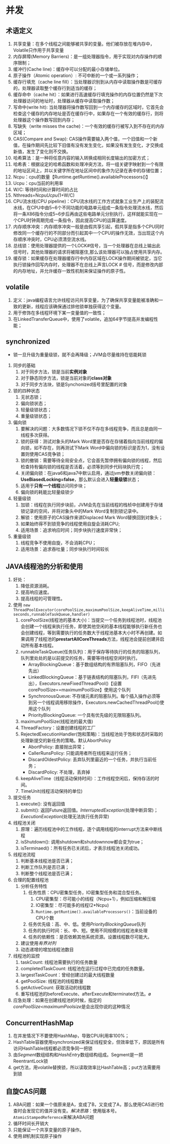 # 并发
## 术语定义
1. 共享变量：在多个线程之间能够被共享的变量。他们被存放在堆内存中，Volatile只作用于共享变量
2. 内存屏障(Memory Barriers)：是一组处理器指令，用于实现对内存操作的顺序限制；
3. 缓冲行(Cache line)：缓存中可以分配的最小存储单位。
4. 原子操作（Atomic operation）: 不可中断的一个或一系列操作；
5. 缓存行填充（cache line fill）：当处理器识别到从内存中读取操作数是可缓存的，处理器读取整个缓存行到适当的缓存；
6. 缓存命中（cache hit）：如果进行高速缓存行填充操作的内存位置仍然是下次处理器访问的地址时，处理器从缓存中读取操作数；
7. 写命中(write hit): 当处理器将操作数写回到一个内存缓存的区域时，它首先会检查这个缓存的内存地址是否在缓存行中，如果存在一个有效的缓存行，则将处理器这个操作数写回到内存；
8. 写缺失（write misses the cache)：一个有效的缓存行被写入到不存在的内存区域；
9. CAS(Compare and Swap): CAS操作需要输入两个值，一个旧值和一个新值，在操作期间先比较下旧值有没有发生变化，如果没有发生变化，才交换成新值，发生了变化则不交换。
10. 哈希算法：是一种将任意内容的输入转换成相同长度输出的加密方式；
11. 哈希表：根据设定的哈希函数和处理冲突方法，将一组关键字映射到一个有限的地址区间上，并以关键字所在地址区间中的象作为记录在表中的存储位置；
12. Ncpu：cpu的数量【Runtime.getRuntime().availableProcessors()】
13. Ucpu：cpu当前的利用率
14. W/C: 等待时间和计算时间的占比
15. Nthreads=Ncpu*Ucpu*(1+W/C)
16. CPU流水线(CPU pipeline)：CPU流水线的工作方式就象工业生产上的装配流水线，在CPU中由5~6个不同功能的电路单元组成一条指令处理流水线，然后将一条X86指令分成5~6步后再由这些电路单元分别执行，这样就能实现在一个CPU时钟周期完成一条指令，因此提高CPU的运算速度。
17. 内存顺序冲突：内存顺序冲突一般是由假共享引起，假共享是指多个CPU同时修改同一个缓存行的不同部分而引起其中一个CPU的操作无效，当出现这个内存顺序冲突时，CPU必须清空流水线。
18. 总线锁：使用处理器提供的一个LOCK#信号，当一个处理器在总线上输出此信号时，其他处理器的请求将被阻塞住,那么该处理器可以独占使用共享内存。
19. 缓存锁：如果缓存在处理器缓存行中内存区域在LOCK操作期间被锁定，当它执行锁操作回写内存时，处理器不在总线上声言LOCK # 信号，而是修改内部的内存地址，并允许缓存一致性机制来保证操作的原子性。
## volatile
1. 定义：java编程语言允许线程访问共享变量，为了确保共享变量能被准确和一致的更新，线程应该确保通过排他锁单独获得这个变量。
2. 用于修饰在多线程环境下某一变量值的一致性；
3. 在LinkedTransferQueue中，使用了volatile，追加64字节提高并发编程性能；
## synchronized
- 锁一旦升级为重量级锁，就不会再降级；JVM会尽量维持在低能耗锁
1. 同步的基础
    1. 对于同步方法，锁是当前**实例对象**
    2. 对于静态同步方法，锁是当前对象的**class对象**
    3. 对于同步方法块，锁是Synchonized括号里配置的对象
2. 锁的四种状态
    1. 无状态锁；
    2. 偏向锁状态；
    3. 轻量级锁状态；
    4. 重量级锁状态；
3. 偏向锁
    1. 要解决的问题：大多数情况下锁不仅不存在多线程竞争，而且总是由同一线程多次获得。
    2. 锁的获得：测试对象头的Mark Word里是否存在存储着指向当前线程的偏向锁，如不存在，则再测试下Mark Word中偏向锁的标识是否为1，没有设置则使用CAS竞争锁；
    3. 锁的撤销：需要等待全局安全点，它会首先暂停拥有偏向锁的线程，然后检查持有偏向锁的线程是否活着，必须等到同步代码块执行完；
    4. 关闭偏向锁：在java6和java7中默认启用，通过jvm参数关闭偏向锁：**UseBiasedLocking=false**，那么默认会进入**轻量级锁**状态；
    5. 适用于**只有一个线程**访问同步块；
    6. 偏向锁的耗能比轻量级锁少
4. 轻量级锁
    1. 加锁：线程在执行同步块前，JVM会先在当前线程的栈桢中创建用于存储锁记录的空间，并将对象头中的Mark Word复制到锁记录中。
    2. 解锁：使用原子的CAS操作来讲Displaced Mark Word替换回到对象头；
    3. 如果始终得不到锁竞争的线程使用自旋会消耗CPU;
    3. 适用场景：追求响应时间；同步块执行速度非常快；
5. 重量级锁
    1. 线程竞争不使用自旋，不会消耗CPU；
    2. 适用场景：追求吞吐量；同步块执行时间较长
## JAVA线程池的分析和使用
1. 好处：
    1. 降低资源消耗。
    2. 提高响应速度。
    3. 提高线程的可管理性。
2. 使用
    `new ThreadPoolExecutor(corePoolSize,maximumPoolSize,keepAliveTime,milliseconds,runnableTaskQueue,handler)`
    1. corePoolSize(线程池的基本大小)：当提交一个任务到线程池时，线程池会创建一个线程来执行任务，即使其他空闲的基本线程能够执行新任务也会创建线程，等到需要执行的任务数大于线程池基本大小时不再创建。如果调用了线程池的**prestartAllCoreThreads**方法，线程池会提前创建并启动所有基本线程。
    2. runnableTaskQueue(任务队列)：用于保存等待执行的任务的阻塞队列，队列里处处的是以前提交的任务，需要等待线程空闲时执行。
        * ArrayBlockingQueue：基于数组结构的有界阻塞队列，FIFO（先进先出）
        * LinkedBlockingQueue：基于链表结构的阻塞队列，FIFI（先进先出），Executors.newFixedThreadPool()【设置corePoolSize==maximumPoolSize】使用这个队列
        * SynchronousQueue: 不存储元素的阻塞队列。每个插入操作必须等到另一个线程调用移除操作，Executors.newCachedThreadPool()使用这个队列
        * PriorityBlockingQueue: 一个具有优先级的无限阻塞队列。
    3. maximumPoolSize(线程池的最大值)   
    4. ThreadFactory：设置创建线程的工厂
    5. RejectedExecutionHandler(饱和策略)：当线程池处于饱和状态时采取的处理新提交的新任务的策略。默认AbortPolicy
        * AbortPolicy: 直接抛出异常；
        * CallerRunsPolicy: 只能调用者所在线程来运行任务；
        * DiscardOldestPolicy: 丢弃队列里最近的一个任务，并执行当前任务；
        * DiscardPolicy: 不处理，丢弃掉
    6. keepAliveTime（线程活动保持时间）：工作线程空闲后，保持存活的时间。
    7. TimeUnit(线程活动保持的单位)
3. 提交任务
    1. execute(): 没有返回值
    2. submit(): 返回Future返回值。*InterruptedException*(处理中断异常)；*ExecutionException*(处理无法执行任务异常)
4. 线程池关闭
    1. 原理：遍历线程池中的工作线程，逐个调用线程的interrupt方法来中断线程
    2. isShutdown(): 调用shutdown和shutdownnow都会变为true；
    3. isTerminaed()：所有任务已关闭后，才表示线程池关闭成功。
5. 线程池流程
    1. 判断基本线程池是否已满；
    2. 判断工作队列是否已满；
    3. 判断整个线程池是否已满；
6. 合理的配置线程池
    1. 分析任务特性
        1. 任务性质：CPU密集型任务，IO密集型任务和混合型任务。
            1. CPU密集型：尽可能小的线程（Ncpu+1），例如压缩和解压缩
            2. IO密集型：尽可能多的线程(2*Ncpu)
            3. `Runtime.getRuntime().availableProcessors()`：当前设备的CPU个数
        2. 任务优先级：高、中、低。使用*PriorityBlockingQueue*队列
        3. 任务的执行时间：长、中、短。使用不同规模的线程池来处理
        4. 任务的依赖性：是否依赖其他系统资源。设置线程数尽可能大。
    2. 建议使用*有界对列*
    3. 动态递增的增加线程池数目
7. 线程池的监控
    1. taskCount: 线程池需要执行的任务数量
    2. completedTaskCount: 线程池在运行过程中已完成的任务数量。
    3. largestTaskCount：曾经创建过的最大线程数量
    4. getPoolSize: 线程池的线程数量
    5. getActiveCount: 获取活动的线程数
    6. 重写线程池的beforeExecute、afterExecute和terminated方法。ø
8. 应急处理：如果在创建线程池的时候，指定的*corePoolSize<maximumPoolsize*是会出现你说的这种情况
## ConcurrentHashMap
1. 在并发情况下不要使用HashMap，导致CPU利用率100%；
2. HashTable容器使用synchronized来保证线程安全，但效率低下，原因是所有访问HashTable线程都必须竞争同一把锁
3. 由*Segment*数组结构和*HashEntry*数组结构组成。Segment是一把ReentrantLock锁
4. get方法，用volatile替换锁，所以读取效率比HashTable高；put方法需要用到锁
## 自旋CAS问题
1. ABA问题：如果一个值原来是A，变成了B，又变成了A，那么使用CAS进行检查时会发现它的值并没有变。*解决思路*：使用版本号。`AtomicStampedReference`来解决ABA问题
2. 循环时间长开销大
3. 只能保证一个共享变量的原子操作。
4. 使用*锁*机制实现原子操作
 


